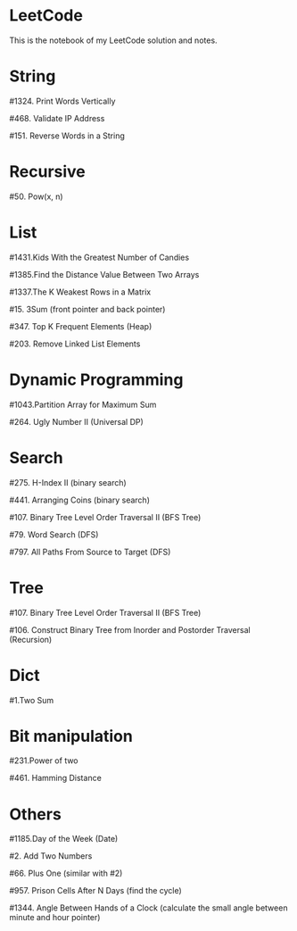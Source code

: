 # LeetCode
This is the notebook of my LeetCode solution and notes.

# String
\#1324. Print Words Vertically

\#468. Validate IP Address

\#151. Reverse Words in a String

# Recursive
\#50. Pow(x, n) 

# List
\#1431.Kids With the Greatest Number of Candies

\#1385.Find the Distance Value Between Two Arrays

\#1337.The K Weakest Rows in a Matrix

\#15. 3Sum (front pointer and back pointer)

\#347. Top K Frequent Elements (Heap)

\#203. Remove Linked List Elements

# Dynamic Programming
\#1043.Partition Array for Maximum Sum

\#264. Ugly Number II (Universal DP)

# Search
\#275. H-Index II (binary search)

\#441. Arranging Coins (binary search)

\#107. Binary Tree Level Order Traversal II (BFS Tree)

\#79. Word Search (DFS)

\#797. All Paths From Source to Target (DFS)

# Tree
\#107. Binary Tree Level Order Traversal II (BFS Tree)

\#106. Construct Binary Tree from Inorder and Postorder Traversal (Recursion)

# Dict
\#1.Two Sum

# Bit manipulation
\#231.Power of two

\#461. Hamming Distance

# Others
\#1185.Day of the Week (Date)

\#2. Add Two Numbers

\#66. Plus One (similar with #2)

\#957. Prison Cells After N Days (find the cycle)

\#1344. Angle Between Hands of a Clock (calculate the small angle between minute and hour pointer)

